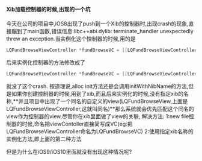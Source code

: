 #### Xib加载控制器的时候,出现的一个坑

今天在公司的项目中,iOS8出现了push到一个Xib的控制器时,出现crash的现象,直接蹦到了main函数,错误信息:libc++abi.dylib: terminate_handler unexpectedly threw an exception.当实例化这个控制器的时候,用的是

```objective-c
LQFundBrowseViewController *fundBrowseVC = [[LQFundBrowseViewController alloc]init];
```

后来实例化控制器的方法修改成了

```objective-c
LQFundBrowseViewController *fundBrowseVC = [[LQFundBrowseViewController alloc]initWithNibName:@"LQFundBrowseViewController" bundle:[NSBundle mainBundle]];
```

就没了这个crash. 
按道理说,alloc init方法还是会调用initWithNibName的方法,但是如果你创建控制器的时候,用到了xib,而且后来实例化的时候,没有指定xib的名称,**并且项目中出现了一个同名的自定义的view(LQFundBrowseView,上面是LQFundBrowseViewController,这就叫同名)**那么系统就会优先匹配这个同名的view作为控制器的view,尽管你在xib里面做了view的关联, 
解决方法: 
1:new file控制器的时候,命名把viewContoller直接简写成VC(eg:把LQFundBrowseViewController命名为LQFundBrowseVC) 
2:使用指定xib名称的实例化方法,即上面的第二种方法

但是为什么在iOS9/iOS10里面就没有出现这种情况呢? 